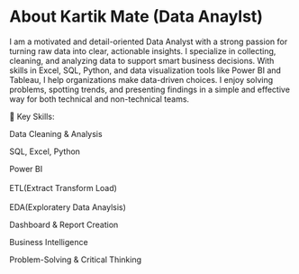 # About Kartik Mate (Data Anaylst)
I am a motivated and detail-oriented Data Analyst with a strong passion for turning raw data into clear, actionable insights. I specialize in collecting, cleaning, and analyzing data to support smart business decisions. With skills in Excel, SQL, Python, and data visualization tools like Power BI and Tableau, I help organizations make data-driven choices. I enjoy solving problems, spotting trends, and presenting findings in a simple and effective way for both technical and non-technical teams.

🔧 Key Skills:

Data Cleaning & Analysis

SQL, Excel, Python

Power BI
<br>
<BR>
ETL(Extract Transform Load)
<BR>
<br>
EDA(Exploratery Data Anaylsis)

Dashboard & Report Creation

Business Intelligence

Problem-Solving & Critical Thinking
